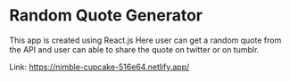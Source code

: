 # Random Quote Generator

This app is created using React.js
Here user can get a random quote from the API and user can able to share the quote on twitter or on tumblr.

Link: https://nimble-cupcake-516e64.netlify.app/
